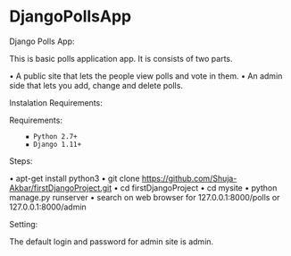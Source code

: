# DjangoPollsApp
Django Polls App:

This is basic polls application app. It is consists of two parts.

• A public site that lets the people view polls and vote in them.
• An admin side that lets you add, change and delete polls.

Instalation Requirements:

Requirements:

        ▪ Python 2.7+
        ▪ Django 1.11+

Steps:

• apt-get install python3
• git clone https://github.com/Shuja-Akbar/firstDjangoProject.git
• cd firstDjangoProject
• cd mysite
• python manage.py runserver
• search on web browser for 127.0.0.1:8000/polls or 127.0.0.1:8000/admin

Setting:

The default login and password for admin site is admin.
